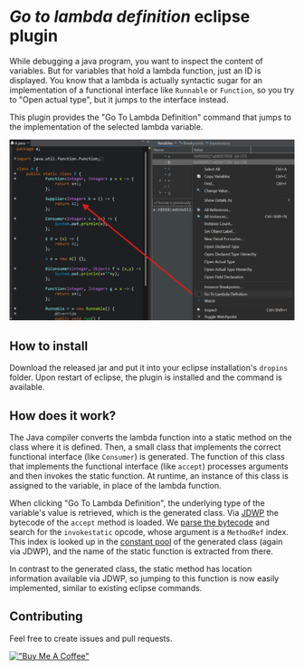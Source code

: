 # _Go to lambda definition_ eclipse plugin

While debugging a java program, you want to inspect the content of variables. But for variables that hold a lambda function, just an ID is displayed. You know that a lambda is actually syntactic sugar for an implementation of a functional interface like `Runnable` or `Function`, so you try to "Open actual type", but it jumps to the interface instead.

This plugin provides the "Go To Lambda Definition" command that jumps to the implementation of the selected lambda variable.

![Example of jumping to lambda definition](demo.png)

## How to install
Download the released jar and put it into your eclipse installation's `dropins` folder. Upon restart of eclipse, the plugin is installed and the command is available.

## How does it work?
The Java compiler converts the lambda function into a static method on the class where it is defined. Then, a small class that implements the correct functional interface (like `Consumer`) is generated. The function of this class that implements the functional interface (like `accept`) processes arguments and then invokes the static function. At runtime, an instance of this class is assigned to the variable, in place of the lambda function.

When clicking "Go To Lambda Definition", the underlying type of the variable's value is retrieved, which is the generated class. Via [JDWP](https://docs.oracle.com/javase/7/docs/platform/jpda/jdwp/jdwp-protocol.html) the bytecode of the `accept` method is loaded. We [parse the bytecode](https://docs.oracle.com/javase/specs/jvms/se21/html/jvms-6.html) and search for the `invokestatic` opcode, whose argument is a `MethodRef` index. This index is looked up in the [constant pool](https://docs.oracle.com/javase/specs/jvms/se21/html/jvms-4.html#jvms-4.4) of the generated class (again via JDWP), and the name of the static function is extracted from there.

In contrast to the generated class, the static method has location information available via JDWP, so jumping to this function is now easily implemented, similar to existing eclipse commands.


## Contributing
Feel free to create issues and pull requests.

[!["Buy Me A Coffee"](https://www.buymeacoffee.com/assets/img/custom_images/yellow_img.png)](https://www.buymeacoffee.com/hborchardt)